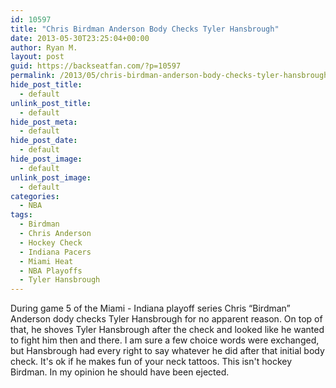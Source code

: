 ```yaml
---
id: 10597
title: "Chris Birdman Anderson Body Checks Tyler Hansbrough"
date: 2013-05-30T23:25:04+00:00
author: Ryan M.
layout: post
guid: https://backseatfan.com/?p=10597
permalink: /2013/05/chris-birdman-anderson-body-checks-tyler-hansbrough/
hide_post_title:
  - default
unlink_post_title:
  - default
hide_post_meta:
  - default
hide_post_date:
  - default
hide_post_image:
  - default
unlink_post_image:
  - default
categories:
  - NBA
tags:
  - Birdman
  - Chris Anderson
  - Hockey Check
  - Indiana Pacers
  - Miami Heat
  - NBA Playoffs
  - Tyler Hansbrough
---
```


<div class="entry">
  <p>
  </p>

  <p>
    During game 5 of the Miami - Indiana playoff series Chris &#8220;Birdman&#8221; Anderson dody checks Tyler Hansbrough for no apparent reason. On top of that, he shoves Tyler Hansbrough after the check and looked like he wanted to fight him then and there. I am sure a few choice words were exchanged, but Hansbrough had every right to say whatever he did after that initial body check. It's ok if he makes fun of your neck tattoos. This isn't hockey Birdman. In my opinion he should have been ejected.
  </p>
</div>
